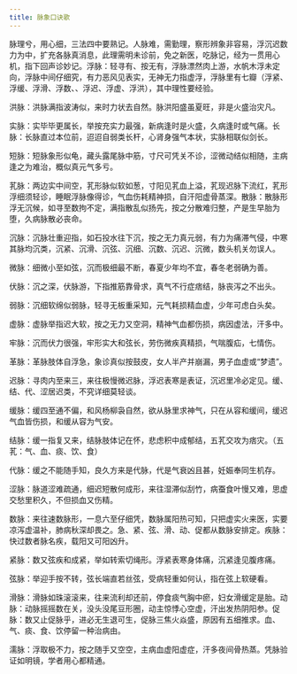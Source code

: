 ```yaml
---
title: 脉象口诀歌
---
```


脉理兮，用心细，三法四中要熟记。人脉难，需勤理，察形辨象非容易，浮沉迟数力为中，扩充各脉真消息，此理需明未诊前，免之新医，吃脉记，经为一贯用心机，指下回声诊妙记。浮脉：轻寻有、按无有，浮脉漂然肉上游，水帆木浮未定向，浮脉中间仔细究，有力恶风见表实，无神无力指虚浮，浮脉里有七瓣（浮紧、浮缓、浮滑、浮数、、浮迟、浮虚、浮洪），其中理性要经验。

洪脉：洪脉满指波涛似，来时力状去自然。脉洪阳盛虽夏旺，非是火盛治灾凡。

实脉：实毕毕更属长，举按充实力最强，新病逢时是火盛，久病逢时或气痛。长脉：长脉直过本位前，迢迢自弱类长杆，心肾身强气本状，实脉相联似剑长。

短脉：短脉象形似龟，藏头露尾脉中筋，寸尺可凭关不诊，涩微动结似相随，主病逢之为难治，概似真元气多亏。

芤脉：两边实中间空，芤形脉似软如葱，寸阳见芤血上溢，芤现迟脉下流红，芤形浮细须轻诊，睡眠浮脉像得诊，气血伤耗精神损，自汗阳虚骨蒸深。散脉：散脉形浮无沉候，如寻至数拘不定，满指散乱似扬先，按之分散难归整，产是生早胎为堕，久病脉散必丧命。

沉脉：沉脉壮重迎指，如石投水往下沉，按之无力真元弱，有力为痛滞气侵，中寒其脉均沉类，沉紧、沉滑、沉弦、沉细、沉数、沉迟、沉微，数头机关勿误人。

微脉：细微小至如弦，沉而极细最不断，春夏少年均不宜，春冬老弱确为善。

伏脉：沉之深，伏脉游，下指推筋靠骨求，真气不行症痞结，脉丧泻之不出头。

弱脉：沉细软绵似弱脉，轻寻无板重采知，元气耗损精血虚，少年可虑白头矣。

虚脉：虚脉举指迟大软，按之无力又空洞，精神气血都伤损，病因虚法，汗多中。

牢脉：沉而伏力很强，牢形实大和弦长，劳伤微疾真精损，气喘腹疝，七情伤。

革脉：革脉肢体自浮急，象诊真似按鼓皮，女人半产并崩漏，男子血虚或“梦遗”。

迟脉：寻肉内至来三，来往极慢微迟脉，浮迟表寒是表证，沉迟里冷必定见。缓、结、代、涩居迟类，不究详细莫轻谈。

缓脉：缓四至通不偏，和风杨柳袅自然，欲从脉里求神气，只在从容和缓间，缓迟气血皆伤损，和缓从容为气安。

结脉：缓一指复又来，结脉肢体记在怀，悲虑积中成郁结，五芤交攻为痞灾。（五芤：气、血、痰、饮、食）

代脉：缓之不能随手知，良久方来是代脉，代是气衰凶且甚，妊娠奉同生机存。

涩脉：脉道涩难疏通，细迟短散何成形，来往湿滞似刮竹，病蚕食叶慢又难，思虚交愁里积久，不但损血又伤精。

数脉：来往速数脉形，一息六至仔细凭，数脉属阳热可知，只把虚实火来医，实要凉泻虚温补，肺病秋深却畏之。急、紧、弦、滑、动、促都从数脉安排定。疾脉：快过数者脉名疾，载阳又可阳凶升。

紧脉：数又弦疾和成紧，举如转索切绳形。浮紧表寒身体痛，沉紧逢见腹疼痛。

弦脉：举迎手按不转，弦长端直若丝弦，受病轻重如何认，指在弦上软硬看。

滑脉：滑脉如珠滚滚来，往来流利却还前，停食痰气胸中瘀，妇女滑缓定是胎。动脉：动脉摇摇数在关，没头没尾豆形圈，动主惊悸心空虚，汗出发热阴阳参。促脉：数又止促脉乎，进必无生退可生，促脉三焦火焱盛，原因有五细推求。血、气、痰、食、饮停留一种治病由。

濡脉：浮取极不力，按之随手又空空，主病血虚阳虚症，汗多夜间骨热蒸。凭脉验证如明镜，学者用心都精通。
